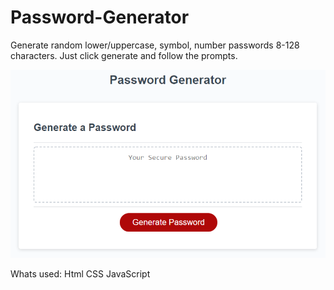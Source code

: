 # Password-Generator
Generate random lower/uppercase, symbol, number passwords 8-128 characters.
Just click generate and follow the prompts.

<img src="/Assets/Images/03-javascript-homework-demo.png" alt="image" style="max-width: 100%">

Whats used:
Html
CSS
JavaScript
